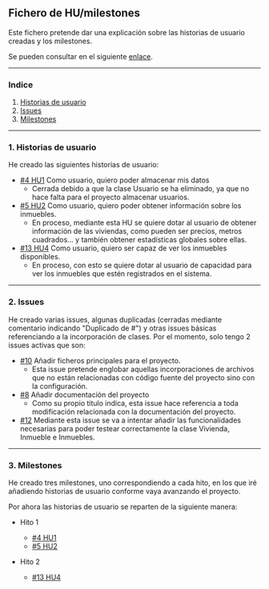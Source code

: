 ## Fichero de HU/milestones

Este fichero pretende dar una explicación sobre las historias de usuario creadas y los milestones.

Se pueden consultar en el siguiente [enlace](https://github.com/rauldpm/InmobilIV/issues).

---
### Indice

1. [Historias de usuario](#id1)
2. [Issues](#id2)
3. [Milestones](#id3)

---
### 1. Historias de usuario <a id="id1"></a>

He creado las siguientes historias de usuario:
- [#4 HU1](https://github.com/rauldpm/InmobilIV/issues/4) Como usuario, quiero poder almacenar mis datos 
  - Cerrada debido a que la clase Usuario se ha eliminado, ya que no hace falta para el proyecto almacenar usuarios.
- [#5 HU2](https://github.com/rauldpm/InmobilIV/issues/5) Como usuario, quiero poder obtener información sobre los inmuebles.
  - En proceso, mediante esta HU se quiere dotar al usuario de obtener información de las viviendas, como pueden ser precios, metros cuadrados... y también obtener estadísticas globales sobre ellas.
- [#13 HU4](https://github.com/rauldpm/InmobilIV/issues/13)  Como usuario, quiero ser capaz de ver los inmuebles disponibles.
  - En proceso, con esto se quiere dotar al usuario de capacidad para ver los inmuebles que estén registrados en el sistema.

---
### 2. Issues <a id="id2"></a>

He creado varias issues, algunas duplicadas (cerradas mediante comentario indicando "Duplicado de #") y otras issues básicas referenciando a la incorporación de clases. Por el momento, solo tengo 2 issues activas que son:
- [#10](https://github.com/rauldpm/InmobilIV/issues/10) Añadir ficheros principales para el proyecto.
  - Esta issue pretende englobar aquellas incorporaciones de archivos que no están relacionadas con código fuente del proyecto sino con la configuración.
- [#8](https://github.com/rauldpm/InmobilIV/issues/8) Añadir documentación del proyecto
  - Como su propio titulo indica, esta issue hace referencia a toda modificación relacionada con la documentación del proyecto.
- [#12](https://github.com/rauldpm/InmobilIV/issues/12) Mediante esta issue se va a intentar añadir las funcionalidades necesarias para poder testear correctamente la clase Vivienda, Inmueble e Inmuebles.

---
### 3. Milestones <a id="id3"></a>

He creado tres milestones, uno correspondiendo a cada hito, en los que iré añadiendo historias de usuario conforme vaya avanzando el proyecto.

Por ahora las historias de usuario se reparten de la siguiente manera:

- Hito 1
  - [#4 HU1](https://github.com/rauldpm/InmobilIV/issues/4)
  - [#5 HU2](https://github.com/rauldpm/InmobilIV/issues/5)
  
- Hito 2
  - [#13 HU4](https://github.com/rauldpm/InmobilIV/issues/13)
